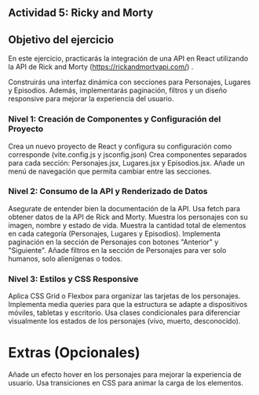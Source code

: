 ## Actividad 5: Ricky and Morty

## Objetivo del ejercicio
En este ejercicio, practicarás la integración de una API en React utilizando la API de Rick and Morty (https://rickandmortyapi.com/) . 

Construirás una interfaz dinámica con secciones para Personajes, Lugares y Episodios. Además, implementarás paginación, filtros y un diseño responsive para mejorar la experiencia del usuario.

### Nivel 1: Creación de Componentes y Configuración del Proyecto
Crea un nuevo proyecto de React y configura su configuración como corresponde (vite.config.js y jsconfig.json)
Crea componentes separados para cada sección: Personajes.jsx, Lugares.jsx y Episodios.jsx.
Añade un menú de navegación que permita cambiar entre las secciones.

### Nivel 2: Consumo de la API y Renderizado de Datos
Asegurate de entender bien la documentación de la API.
Usa fetch para obtener datos de la API de Rick and Morty.
Muestra los personajes con su imagen, nombre y estado de vida.
Muestra la cantidad total de elementos en cada categoría (Personajes, Lugares y Episodios).
Implementa paginación en la sección de Personajes con botones "Anterior" y "Siguiente".
Añade filtros en la sección de Personajes para ver solo humanos, solo alienígenas o todos.

### Nivel 3: Estilos y CSS Responsive
Aplica CSS Grid o Flexbox para organizar las tarjetas de los personajes.
Implementa media queries para que la estructura se adapte a dispositivos móviles, tabletas y escritorio.
Usa clases condicionales para diferenciar visualmente los estados de los personajes (vivo, muerto, desconocido).

# Extras (Opcionales)
Añade un efecto hover en los personajes para mejorar la experiencia de usuario.
Usa transiciones en CSS para animar la carga de los elementos.